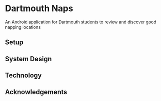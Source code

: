 # Dartmouth Naps
An Android application for Dartmouth students to review and discover good napping locations

## Setup

## System Design

## Technology

## Acknowledgements
